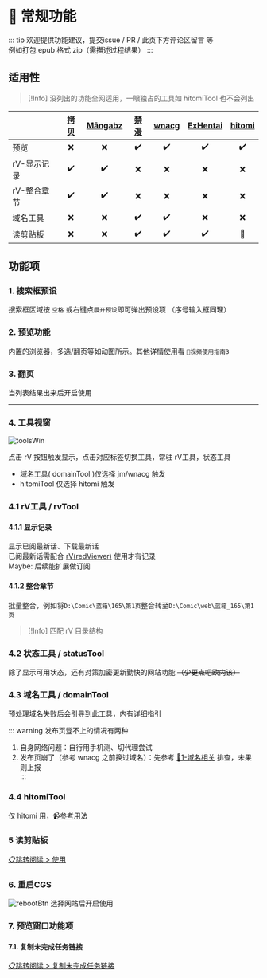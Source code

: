 # 🎸 常规功能

::: tip 欢迎提供功能建议，提交issue / PR / 此页下方评论区留言 等  
例如打包 epub 格式 zip（需描述过程结果）
:::

## 适用性

> [!Info] 没列出的功能全网适用，一眼独占的工具如 hitomiTool 也不会列出  

|  |  [拷贝](https://www.2025copy.com/) |    [Māngabz](https://mangabz.com)     | [禁漫](https://18comic.vip/) |    [wnacg](https://www.wnacg.com/)    | [ExHentai](https://exhentai.org/) | [hitomi](https://hitomi.la/) |
|:--------------------------------------|:-------------:|:---------:|:----:|:----------:|:----------:|:----------:|
| 预览 | ❌ |     ❌ | ✔️ | ✔️ | ✔️ | ✔️ |
| rV-显示记录 | ✔️ | ✔️ | ❌ | ❌ | ❌ | ❌ |
| rV-整合章节 | ✔️ | ✔️ | ❌ | ❌ | ❌ | ❌ |
| 域名工具 | ❌ | ❌ | ✔️ | ✔️ | ❌ | ❌ |
| 读剪贴板 | ❌ | ❌ | ✔️ | ✔️ | ✔️ | 🚧 |

## 功能项

### 1. 搜索框预设

搜索框区域按 `空格` 或右键点`展开预设`即可弹出预设项 （序号输入框同理）  

### 2. 预览功能

内置的浏览器，多选/翻页等如动图所示。其他详情使用看 `🎥视频使用指南3`
  
### 3. 翻页

当列表结果出来后开启使用

---

### 4. 工具视窗

![toolsWin](../assets/img/feat/toolsWin.png)

点击 rV 按钮触发显示，点击对应标签切换工具，常驻 rV工具，状态工具  
 
- 域名工具( domainTool )仅选择 jm/wnacg 触发  
- hitomiTool 仅选择 hitomi 触发  

### 4.1 rV工具 / rvTool

#### 4.1.1 显示记录

显示已阅最新话、下载最新话  
已阅最新话需配合 [rV(redViewer)](https://github.com/jasoneri/redViewer) 使用才有记录  
Maybe: 后续能扩展做订阅

#### 4.1.2 整合章节

批量整合，例如将`D:\Comic\蓝箱\165\第1页`整合转至`D:\Comic\web\蓝箱_165\第1页`  
> [!Info] 匹配 rV 目录结构

### 4.2 状态工具 / statusTool

除了显示可用状态，还有对策加密更新勤快的网站功能 ~~（少更点吧欧内该）~~  

### 4.3 域名工具 / domainTool

预处理域名失败后会引导到此工具，内有详细指引  

::: warning 发布页登不上的情况有两种  
1. 自身网络问题：自行用手机测、切代理尝试
2. 发布页崩了（参考 wnacg 之前换过域名）：先参考 [📒1-域名相关](/faq/extra) 排查，未果则上报  
:::

### 4.4 hitomiTool

仅 hitomi 用，[📹参考用法](https://jsd.vxo.im/gh/jasoneri/imgur@main/CGS/hitomi-tools-usage.gif)

### 5 读剪贴板

[📋跳转阅读 > 使用](/feat/clip.md)  

### 6. 重启CGS

![rebootBtn](../assets/img/feat/reboot.png)
选择网站后开启使用  

### 7. 预览窗口功能项

#### 7.1. 复制未完成任务链接

[📋跳转阅读 > 复制未完成任务链接](/feat/clip.md#复制未完成任务链接)  

